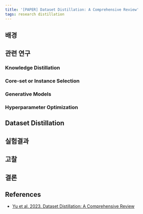```yaml
---
title: '[PAPER] Dataset Distillation: A Comprehensive Review'
tags: research distillation
---
```


## 배경

## 관련 연구

### Knowledge Distillation
### Core-set or Instance Selection
### Generative Models
### Hyperparameter Optimization

## Dataset Distillation

## 실험결과

## 고찰

## 결론

## References
- [Yu et al. 2023. Dataset Distillation: A Comprehensive Review](https://arxiv.org/pdf/2301.07014.pdf)